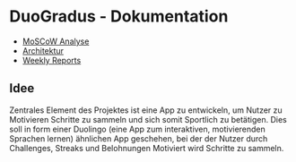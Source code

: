 # DuoGradus - Dokumentation

- [MoSCoW Analyse](./moscow.md)
- [Architektur](./architecture.md)
- [Weekly Reports](./weekly.md)

## Idee

Zentrales Element des Projektes ist eine App zu entwickeln, um Nutzer zu Motivieren Schritte zu sammeln und sich somit Sportlich zu betätigen. Dies soll in form einer Duolingo (eine App zum interaktiven, motivierenden Sprachen lernen) ähnlichen App geschehen, bei der der Nutzer durch Challenges, Streaks und Belohnungen Motiviert wird Schritte zu sammeln.
